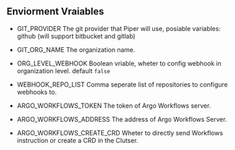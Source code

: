 ## Enviorment Vraiables

* GIT_PROVIDER
  The git provider that Piper will use, posiable variables: github (will support bitbucket and gitlab)

* GIT_ORG_NAME
  The organization name.

* ORG_LEVEL_WEBHOOK
  Boolean vriable, wheter to config webhook in organization level. default `false`

* WEBHOOK_REPO_LIST
  Comma seperate list of repositories to configure webhooks to.

* ARGO_WORKFLOWS_TOKEN
  The token of Argo Workflows server.

* ARGO_WORKFLOWS_ADDRESS
  The address of Argo Workflows Server.
  
* ARGO_WORKFLOWS_CREATE_CRD
  Wheter to directly send Workflows instruction or create a CRD in the Clutser.